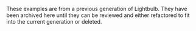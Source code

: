 These examples are from a previous generation of Lightbulb. They have been archived here until they can be reviewed and either refactored to fit into the current generation or deleted.
